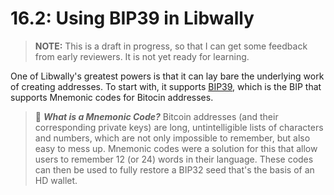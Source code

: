 # 16.2: Using BIP39 in Libwally

> **NOTE:** This is a draft in progress, so that I can get some feedback from early reviewers. It is not yet ready for learning.

One of Libwally's greatest powers is that it can lay bare the underlying work of creating addresses. To start with, it supports [BIP39](https://github.com/bitcoin/bips/blob/master/bip-0039.mediawiki), which is the BIP that supports Mnemonic codes for Bitocin addresses.

> :book: ***What is a Mnemonic Code?*** Bitcoin addresses (and their corresponding private keys) are long, untintelligible lists of characters and numbers, which are not only impossible to remember, but also easy to mess up. Mnemonic codes were a solution for this that allow users to remember 12 (or 24) words in their language. These codes can then be used to fully restore a BIP32 seed that's the basis of an HD wallet.


